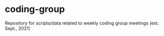 # coding-group
Repository for scripts/data related to weekly coding group meetings (est. Sept., 2021)
